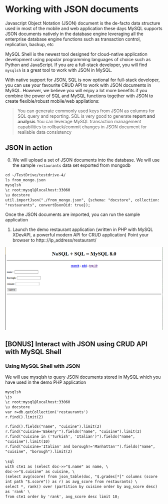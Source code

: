 # Working with JSON documents 

Javascript Object Notation (JSON) document is the de-facto data structure used in most of the mobile and web application these days
MySQL supports JSON documents natively in the database engine leveraging all the enterprise database engine functions such as transaction control, replication, backup, etc

MySQL Shell is the newest tool designed for cloud-native application development using popular programming languages of choice such as Python and JavaScript. If you are a full-stack developer, you will find ``mysqlsh`` is a great tool to work with JSON in MySQL. 

With native support for JSON, SQL is now optional for full-stack developer, you can use your favourite CRUD API to work with JSON documents in MySQL. However, we believe you will enjoy a lot more benefits if you combine the power of SQL and MySQL functions together with JSON to create flexible/robust mobile/web appliations:

> You can generate commonly used keys from JSON as columns for SQL query and reporting. SQL is very good to generate **report and analysis**
> You can leverage MySQL transaction management capabilities to rollback/commit changes in JSON document for realiable data consistency

## JSON in action

0. We will upload a set of JSON documents into the database. We will use the sample ``restaurants`` data set exported from mongodb

```
cd ~/TestDrive/testdrive-4/
ls from_mongo.json
mysqlsh
\c root:mysql@localhost:33060
\u docstore
util.importJson("./from_mongo.json", {schema: "docstore", collection: "restaurants", convertBsonOid: true});

```
Once the JSON documents are imported, you can run the sample application 

1. Launch the demo restaurant application (written in PHP with MySQL XDevAPI, a powerful modern API for CRUD application)
Point your browser to http:://ip_address/restaurant/

![json](img/json-1.png)


## [BONUS] Interact with JSON using CRUD API with MySQL Shell


### Using MySQL Shell with JSON

We will use mysqlsh to query JSON documents stored in MySQL which you have used in the demo PHP application

```
mysqlsh
\js
\c root:mysql@localhost:33060
\u docstore
var r=db.getCollection('restaurants')
r.find().limit(2)
```

```
r.find().fields("name", "cuisine").limit(2)
r.find("cuisine='Bakery'").fields("name", "cuisine").limit(2)
r.find("cuisine in ('Turkish', 'Italian')").fields("name", "cuisine").limit(10)
r.find("cuisine='Italian' and borough!='Manhattan'").fields("name", "cuisine", "borough").limit(2)

\sql
with cte1 as (select doc->>"$.name" as name, \
doc->>"$.cuisine" as cuisine, \
(select avg(score) from json_table(doc, "$.grades[*]" columns (score int path "$.score")) as r) as avg_score from restaurants) \
select *, rank() over (partition by cuisine order by avg_score desc) as 'rank' \
from cte1 order by 'rank', avg_score desc limit 10;
```
